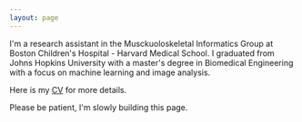 ```yaml
---
layout: page
---
```


I'm a research assistant in the Musckuoloskeletal Informatics Group at Boston Children's Hospital - Harvard Medical School. I graduated from Johns Hopkins University with a master's degree in Biomedical Engineering with a focus on machine learning and image analysis. 

Here is my [CV](/fnu_mallika_resume.pdf) for more details.

Please be patient, I'm slowly building this page. 


